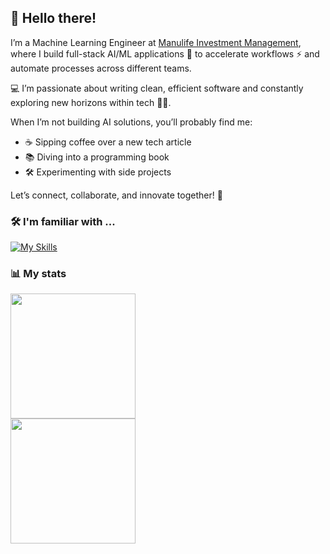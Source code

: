 ## 👋 Hello there!

I’m a Machine Learning Engineer at [Manulife Investment Management](https://www.manulifeim.com/), where I build full-stack AI/ML applications 🚀 to accelerate workflows ⚡ and automate processes across different teams.

💻 I’m passionate about writing clean, efficient software and constantly exploring new horizons within tech 🧠✨.

When I’m not building AI solutions, you’ll probably find me:
- ☕ Sipping coffee over a new tech article
- 📚 Diving into a programming book
- 🛠️ Experimenting with side projects

Let’s connect, collaborate, and innovate together! 🤝

### 🛠️ I'm familiar with ...

[![My Skills](https://skillicons.dev/icons?i=py,ts,rust,next,fastapi,react,docker,mongo,actix,tailwind,js,java,html,css,github,mysql,sqlite,azure,md)](https://skillicons.dev)

### 📊 My stats

<div>
  <img height=200 align="center" src="https://github-readme-streak-stats.herokuapp.com/?user=chiahaohsutai&theme=dark&hide_border=false" /><br/>
  <img height=200 align="center" src="https://github-readme-stats.vercel.app/api/top-langs/?username=chiahaohsutai&theme=dark&hide_border=false&include_all_commits=false&count_private=false&layout=compact&langs_count=8&card_width=320" />
</div>
